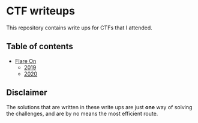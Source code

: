 CTF writeups
============

This repository contains write ups for CTFs that I attended.

Table of contents
-----------------

- [Flare On](FlareOn)
    - [2019](FlareOn/2019)
    - [2020](FlareOn/2020)

Disclaimer
----------
The solutions that are written in these write ups are just **one** way of solving the challenges, and are by no means the most efficient route. 

